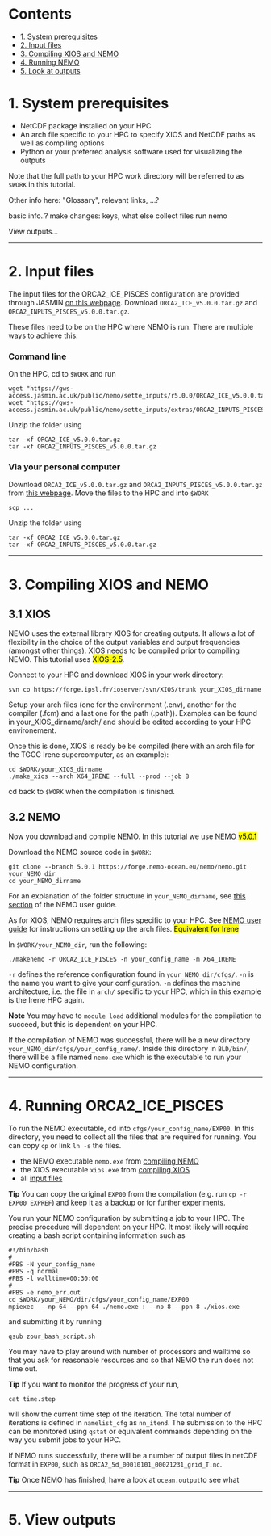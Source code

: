 # Contents
- [1. System prerequisites](#prerequisites)
- [2. Input files](#inputs)
- [3. Compiling XIOS and NEMO](#xiosnemo)
- [4. Running NEMO](#runnemo)
- [5. Look at outputs](#outputs)

# <a name="prerequisites"></a> 1. System prerequisites

- NetCDF package installed on your HPC
- An arch file specific to your HPC to specify XIOS and NetCDF paths as well as compiling options
- Python or your preferred analysis software used for visualizing the outputs

Note that the full path to your HPC work directory will be referred to as `$WORK` in this tutorial.

Other info here: "Glossary", relevant links, ...?


basic info..? 
make changes: keys, what else
collect files 
run nemo 


View outputs... 


____

# 2. <a name="inputs"></a> Input files
The input files for the ORCA2_ICE_PISCES configuration are provided through JASMIN [on this webpage](https://gws-access.jasmin.ac.uk/public/nemo/sette_inputs/). Download `ORCA2_ICE_v5.0.0.tar.gz` and `ORCA2_INPUTS_PISCES_v5.0.0.tar.gz`. 

These files need to be on the HPC where NEMO is run. There are multiple ways to achieve this: 
### Command line 
On the HPC, cd to `$WORK` and run
```
wget "https://gws-access.jasmin.ac.uk/public/nemo/sette_inputs/r5.0.0/ORCA2_ICE_v5.0.0.tar.gz"
wget "https://gws-access.jasmin.ac.uk/public/nemo/sette_inputs/extras/ORCA2_INPUTS_PISCES_v5.0.0.tar.gz"
``` 
Unzip the folder using 
```
tar -xf ORCA2_ICE_v5.0.0.tar.gz
tar -xf ORCA2_INPUTS_PISCES_v5.0.0.tar.gz
```
### Via your personal computer 
Download `ORCA2_ICE_v5.0.0.tar.gz` and `ORCA2_INPUTS_PISCES_v5.0.0.tar.gz` from [this webpage](https://gws-access.jasmin.ac.uk/public/nemo/sette_inputs/). 
Move the files to the HPC and into `$WORK`
```
scp ...
```
Unzip the folder using 
```
tar -xf ORCA2_ICE_v5.0.0.tar.gz
tar -xf ORCA2_INPUTS_PISCES_v5.0.0.tar.gz
```

___

# <a name="xiosnemo"></a> 3. Compiling XIOS and NEMO
##  <a name="XIOScomp"></a>  3.1 XIOS
NEMO uses the external library XIOS for creating outputs. It allows a lot of flexibility in the choice of the output variables and output frequencies (amongst other things). XIOS needs to be compiled prior to compiling NEMO. This tutorial uses <mark>XIOS-2.5</mark>.

Connect to your HPC and download XIOS in your work directory:
```
svn co https://forge.ipsl.fr/ioserver/svn/XIOS/trunk your_XIOS_dirname
```
Setup your arch files (one for the environment (.env), another for the compiler (.fcm) and a last one for the path (.path)). Examples can be found in your_XIOS_dirname/arch/ and should be edited according to your HPC environement.

Once this is done, XIOS is ready be be compiled (here with an arch file for the TGCC Irene supercomputer, as an example):
```
cd $WORK/your_XIOS_dirname
./make_xios --arch X64_IRENE --full --prod --job 8
```
cd back to `$WORK` when the compilation is finished.


## <a name="NEMOcomp"></a>3.2 NEMO 
Now you download and compile NEMO. In this tutorial we use [NEMO <mark>v5.0.1</mark>](https://forge.nemo-ocean.eu/nemo/nemo/-/releases/5.0.1)

Download the NEMO source code in `$WORK`:
```
git clone --branch 5.0.1 https://forge.nemo-ocean.eu/nemo/nemo.git your_NEMO_dir
cd your_NEMO_dirname
```
For an explanation of the folder structure in `your_NEMO_dirname`, see [this section](https://sites.nemo-ocean.io/user-guide/install.html#description-of-main-nemo-directories) of the NEMO user guide.

As for XIOS, NEMO requires arch files specific to your HPC. See [NEMO user guide](https://sites.nemo-ocean.io/user-guide/install.html#download-and-install-the-nemo-code) for instructions on setting up the arch files. <mark> Equivalent for Irene</mark>

In `$WORK/your_NEMO_dir`, run the following:

```
./makenemo -r ORCA2_ICE_PISCES -n your_config_name -m X64_IRENE
```
`-r` defines the reference configuration found in `your_NEMO_dir/cfgs/`. `-n` is the name you want to give your configuration. `-m` defines the machine architecture, i.e. the file in `arch/` specific to your HPC, which in this example is the Irene HPC again.

**Note** You may have to `module load` additional modules for the compilation to succeed, but this is dependent on your HPC. 

If the compilation of NEMO was successful, there will be a new directory `your_NEMO_dir/cfgs/your_config_name/`. Inside this directory in `BLD/bin/`, there will be a file named `nemo.exe` which is the executable to run your NEMO configuration. 

___ 
# <a name="runnemo"></a> 4. Running ORCA2_ICE_PISCES

To run the NEMO executable, cd into `cfgs/your_config_name/EXP00`. In this directory, you need to collect all the files that are required for running. You can copy `cp` or link `ln -s` the files. 
* the NEMO executable `nemo.exe` from [compiling NEMO](#NEMOcomp) 
* the XIOS executable `xios.exe` from [compiling XIOS](#XIOScomp)
* all [input files](#inputs)

**Tip** You can copy the original `EXP00` from the compilation (e.g. run `cp -r EXP00 EXPREF`) and keep it as a backup or for further experiments. 

You run your NEMO configuration by submitting a job to your HPC. The precise procedure will dependent on your HPC. It most likely will require creating a bash script containing information such as
``` 
#!/bin/bash
#
#PBS -N your_config_name
#PBS -q normal
#PBS -l walltime=00:30:00
#
#PBS -e nemo_err.out 
cd $WORK/your_NEMO/dir/cfgs/your_config_name/EXP00
mpiexec  --np 64 --ppn 64 ./nemo.exe : --np 8 --ppn 8 ./xios.exe
```
and submitting it by running
```
qsub zour_bash_script.sh
```
You may have to play around with number of processors and walltime so that you ask for reasonable resources and so that NEMO the run does not time out. 

**Tip** If you want to monitor the progress of your run,  
```
cat time.step
```
will show the current time step of the iteration. The total number of iterations is defined in `namelist_cfg` as `nn_itend`. 
The submission to the HPC can be monitored using `qstat` or equivalent commands depending on the way you submit jobs to your HPC. 

If NEMO runs successfully, there will be a number of output files in netCDF format in `EXP00`, such as `ORCA2_5d_00010101_00021231_grid_T.nc`.

**Tip** Once NEMO has finished, have a look at `ocean.output`to see what

___
# <a name="outputs"></a> 5. View outputs
